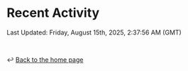 # Recent Activity

<!--RECENT_ACTIVITY:start-->
<!--RECENT_ACTIVITY:end-->

<!--RECENT_ACTIVITY:last_update-->
Last Updated: Friday, August 15th, 2025, 2:37:56 AM (GMT)
<!--RECENT_ACTIVITY:last_update_end-->

<br>

↩️ [Back to the home page](/README.md)
